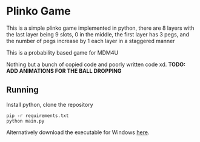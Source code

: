 # Plinko Game
This is a simple plinko game implemented in python, there are 8 layers with the last layer being 9 slots, 0 in the middle, 
the first layer has 3 pegs, and the number of pegs increase by 1 each layer in a staggered manner

This is a probability based game for MDM4U

Nothing but a bunch of copied code and poorly written code xd.
**TODO: ADD ANIMATIONS FOR THE BALL DROPPING**

## Running
Install python, clone the repository
```
pip -r requirements.txt
python main.py
```
Alternatively download the executable for Windows [here](https://github.com/lzhang219/Plinko/releases/tag/v1).
